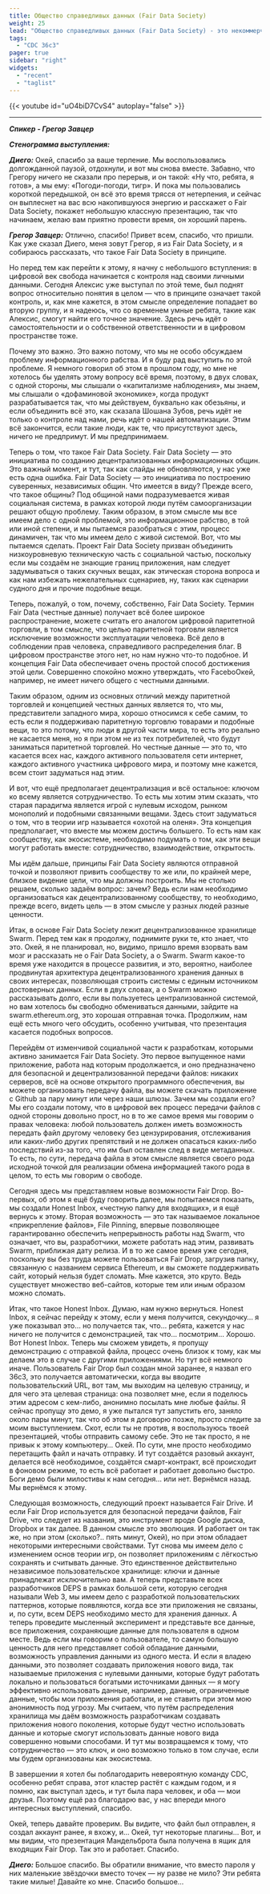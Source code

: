 ```yaml
---
title: Общество справедливых данных (Fair Data Society)
weight: 25
lead: "Общество справедливых данных (Fair Data Society) - это некоммерческая инициатива, направленная на создание децентрализованных сообществ данных, которые станут альтернативой капитализму слежки, другими словами, обществом честного распределения данных."
tags:
  - "CDC 36c3"
pager: true
sidebar: "right"
widgets:
  - "recent"
  - "taglist"
---
```


{{< youtube id="uO4biD7CvS4" autoplay="false" >}}

---

_**Спикер - Грегор Завцер**_

_**Стенограмма выступления:**_

_**Диего:**_ Окей, спасибо за ваше терпение. Мы воспользовались долгожданной паузой, отдохнули, и вот мы снова вместе. Забавно, что Грегору ничего не сказали про перерыв, и он такой: «Ну что, ребята, я готов», а мы ему: «Погоди-погоди, тигр». И пока мы пользовались короткой передышкой, он всё это время трясся от нетерпения, и сейчас он выплеснет на вас всю накопившуюся энергию и расскажет о Fair Data Society, покажет небольшую классную презентацию, так что начинаем, желаю вам приятно провести время, он хороший парень.

_**Грегор Завцер:**_ Отлично, спасибо! Привет всем, спасибо, что пришли. Как уже сказал Диего, меня зовут Грегор, я из Fair Data Society, и я собираюсь рассказать, что такое Fair Data Society в принципе.

Но перед тем как перейти к этому, я начну с небольшого вступления: в цифровой век свобода начинается с контроля над своими личными данными. Сегодня Алексис уже выступал по этой теме, был поднят вопрос относительно понятия в целом — что в принципе означает такой контроль, и, как мне кажется, в этом смысле определение попадает во вторую группу, и я надеюсь, что со временем умные ребята, такие как Алексис, смогут найти его точное значение. Здесь речь идёт о самостоятельности и о собственной ответственности и в цифровом пространстве тоже.

Почему это важно. Это важно потому, что мы не особо обсуждаем проблему информационного рабства. И я буду рад выступить по этой проблеме. Я немного говорил об этом в прошлом году, но мне не хотелось бы уделять этому вопросу всё время, поэтому, в двух словах, с одной стороны, мы слышали о «капитализме наблюдения», мы знаем, мы слышали о «дофаминовой экономике», когда продукт разрабатывается так, что мы действуем, буквально как обезьяны, и если объединить всё это, как сказала Шошана Зубов, речь идёт не только о контроле над нами, речь идёт о нашей автоматизации. Этим всё закончится, если такие люди, как те, что присутствуют здесь, ничего не предпримут. И мы предпринимаем.

Теперь о том, что такое Fair Data Society. Fair Data Society — это инициатива по созданию децентрализованных информационных общин. Это важный момент, и тут, так как слайды не обновляются, у нас уже есть одна ошибка. Fair Data Society — это инициатива по построению суверенных, независимых общин. Что имеется в виду? Прежде всего, что такое общины? Под общиной нами подразумевается живая социальная система, в рамках которой люди путём самоорганизации решают общую проблему. Таким образом, в этом смысле мы все имеем дело с одной проблемой, это информационное рабство, в той или иной степени, и мы пытаемся разобраться с этим, процесс динамичен, так что мы имеем дело с живой системой. Вот, что мы пытаемся сделать. Проект Fair Data Society призван объединить низкоуровневую техническую часть с социальной частью, поскольку если мы создаём не знающие границ приложения, нам следует задумываться о таких скучных вещах, как этическая сторона вопроса и как нам избежать нежелательных сценариев, ну, таких как сценарии судного дня и прочие подобные вещи.

Теперь, пожалуй, о том, почему, собственно, Fair Data Society. Термин Fair Data (честные данные) получает всё более широкое распространение, можете считать его аналогом цифровой паритетной торговли, в том смысле, что целью паритетной торговли является исключение возможности эксплуатации человека. Всё дело в соблюдении прав человека, справедливого распределения благ. В цифровом пространстве этого нет, но нам нужно что-то подобное. И концепция Fair Data обеспечивает очень простой способ достижения этой цели. Совершенно спокойно можно утверждать, что FaceboОкей, например, не имеет ничего общего с честными данными.

Таким образом, одним из основных отличий между паритетной торговлей и концепцией честных данных является то, что мы, представители западного мира, хорошо относимся к себе самим, то есть если я поддерживаю паритетную торговлю товарами и подобные вещи, то это потому, что люди в другой части мира, то есть это реально не касается меня, но я при этом не из тех потребителей, что будут заниматься паритетной торговлей. Но честные данные — это то, что касается всех нас, каждого активного пользователя сети интернет, каждого активного участника цифрового мира, и поэтому мне кажется, всем стоит задуматься над этим.

И вот, что ещё предполагает децентрализация и всё остальное: ключом ко всему является сотрудничество. То есть мы хотим этим сказать, что старая парадигма является игрой с нулевым исходом, рынком монополий и подобными связанными вещами. Здесь стоит задуматься о том, что в теории игр называется «охотой на оленя». Эта концепция предполагает, что вместе мы можем достичь большего. То есть нам как сообществу, как экосистеме, необходимо подумать о том, как эти вещи могут работать вместе: сотрудничество, взаимодействие, открытость.

Мы идём дальше, принципы Fair Data Society являются отправной точкой и позволяют привить сообществу то же или, по крайней мере, близкое видение цели, что мы должны построить. Мы не столько решаем, сколько задаём вопрос: зачем? Ведь если нам необходимо организоваться как децентрализованному сообществу, то необходимо, прежде всего, видеть цель — в этом смысле у разных людей разные ценности.

Итак, в основе Fair Data Society лежит децентрализованное хранилище Swarm. Перед тем как я продолжу, поднимите руки те, кто знает, что это. Окей, я не планировал, но, видимо, пришло время взорвать вам мозг и рассказать не о Fair Data Society, а о Swarm. Swarm какое-то время уже находится в процессе развития, и это, вероятно, наиболее продвинутая архитектура децентрализованного хранения данных в своих интересах, позволяющая строить системы с единым источником достоверных данных. Если в двух словах, а о Swarm можно рассказывать долго, если вы пользуетесь централизованной системой, но вам хотелось бы свободно обмениваться данными, зайдите на swarm.ethereum.org, это хорошая отправная точка. Продолжим, нам ещё есть много чего обсудить, особенно учитывая, что презентация касается подобных вопросов.

Перейдём от изменчивой социальной части к разработкам, которыми активно занимается Fair Data Society. Это первое выпущенное нами приложение, работа над которым продолжается, и оно предназначено для безопасной и децентрализованной передачи файлов: никаких серверов, всё на основе открытого программного обеспечения, вы можете организовать передачу файла, вы можете скачать приложение с Github за пару минут или через наши шлюзы. Зачем мы создали его? Мы его создали потому, что в цифровой век процесс передачи файлов с одной стороны довольно прост, но в то же самое время мы говорим о правах человека: любой пользователь должен иметь возможность передать файл другому человеку без цензурирования, отслеживания или каких-либо других препятствий и не должен опасаться каких-либо последствий из-за того, что им был оставлен след в виде метаданных. То есть, по сути, передача файла в этом смысле является своего рода исходной точкой для реализации обмена информацией такого рода в целом, то есть мы говорим о свободе.

Сегодня здесь мы представляем новые возможности Fair Drop. Во-первых, об этом я ещё буду говорить далее, мы попытаемся показать, мы создали Honest Inbox, «честную папку для входящих», и я ещё вернусь к этому. Вторая возможность — это так называемое локальное «прикрепление файлов», File Pinning, впервые позволяющее гарантированно обеспечить непрерывность работы над Swarm, что означает, что вы, разработчики, можете работать над этим, развивать Swarm, приближая дату релиза. И в то же самое время уже сегодня, поскольку вы без труда можете пользоваться Fair Drop, загрузив папку, связанную с названием сервиса Ethereum, и вы сможете поддерживать сайт, который нельзя будет сломать. Мне кажется, это круто. Ведь существует множество веб-сайтов, которые тем или иным образом можно сломать.

Итак, что такое Honest Inbox. Думаю, нам нужно вернуться. Honest Inbox, я сейчас перейду к этому, если у меня получится, секундочку… я уже показывал это… но получается так, что… ребята, кажется у нас ничего не получится с демонстрацией, так что… посмотрим… Хорошо. Вот Honest Inbox. Теперь мы сможем увидеть, я пропущу демонстрацию с отправкой файла, процесс очень близок к тому, как мы делаем это в случае с другими приложениями. Но тут всё немного иначе. Пользователь Fair Drop был создан мной заранее, я назвал его 36c3, это получается автоматически, когда вы вводите пользовательский URL, вот там, мы выходим на целевую страницу, и для чего эта целевая страница: она позволяет мне, если я поделюсь этим адресом с кем-либо, анонимно посылать мне любые файлы. Я сейчас пропущу это демо, я уже пытался тут запустить его, заняло около пары минут, так что об этом я договорю позже, просто следите за моим выступлением. Скот, если ты не против, я воспользуюсь твоей презентацией, чтобы отправить самому себе. Это не так просто, я не привык к этому компьютеру… Окей. По сути, мне просто необходимо перетащить файл и начать отправку. И тут создаётся разовый аккаунт, делается всё необходимое, создаётся смарт-контракт, всё происходит в фоновом режиме, то есть всё работает и работает довольно быстро. Боги демо были милостивы к нам сегодня… или нет. Вернёмся назад. Мы вернёмся к этому.

Следующая возможность, следующий проект называется Fair Drive. И если Fair Drop используется для безопасной передачи файлов, Fair Drive, что следует из названия, это инструмент вроде Google диска, Dropbox и так далее. В данном смысле это эволюция. И работает он так же, но при этом (сколько?.. пять минут, Окей), но при этом обладает некоторыми интересными свойствами. Тут снова мы имеем дело с изменением основ теории игр, он позволяет приложениям с лёгкостью сохранять и считывать данные. Это единственное действительно независимое пользовательское хранилище: ключи и данные принадлежат исключительно вам. А теперь представьте всех разработчиков DEPS в рамках большой сети, которую сегодня называли Web 3, мы имеем дело с разработкой пользовательских паттернов, которые появляются, когда все эти приложения не связаны, и, по сути, всем DEPS необходимо место для хранения данных. А теперь проведите мысленный эксперимент и представьте все данные, все приложения, сохраняющие данные для пользователя в одном месте. Ведь если мы говорим о пользователе, то самую большую ценность для него представляет собой обладание данными, возможность управления данными из одного места. И если я владею данными, это позволяет создавать приложения нового вида, так называемые приложения с нулевыми данными, которые будут работать локально и пользоваться богатыми источниками данных — я могу эффективно использовать данные, например, данные, ограниченные данные, чтобы мои приложения работали, и не ставить при этом мою анонимность под угрозу. Мы считаем, что путём распределения хранилища мы даём возможность разработчикам создавать приложения нового поколения, которые будут честно использовать данные и которые смогут использовать данные нового вида совершенно новыми способами. И тут мы возвращаемся к тому, что сотрудничество — это ключ, и оно возможно только в том случае, если мы будем организованы как экосистема.

В завершении я хотел бы поблагодарить невероятную команду CDC, особенно ребят справа, этот кластер растёт с каждым годом, и я помню, как выступал здесь, и тут была пара человек, и оба — мои друзья. Поэтому ещё раз благодарю вас, у нас впереди много интересных выступлений, спасибо.

Окей, теперь давайте проверим. Вы видите, что файл был отправлен, я создал аккаунт ранее, я вхожу, и… Окей, тут некоторые плагины… Вот, и мы видим, что презентация Мандельброта была получена в ящик для входящих Fair Drop. Так это и работает. Спасибо.

_**Диего:**_ Большое спасибо. Вы обратили внимание, что вместо пароля у них маленькие звёздочки вместо точек — ну разве не мило? Эти ребята такие милые! Давайте ко мне. Спасибо большое…
